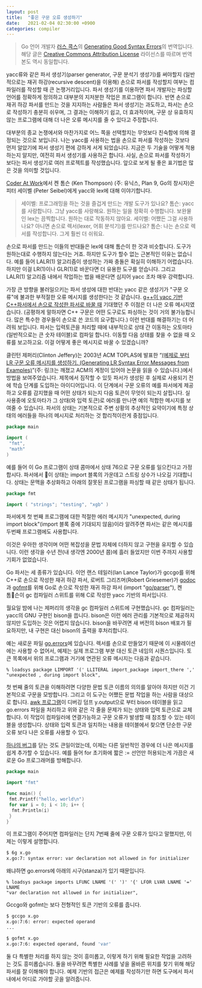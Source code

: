 ```yaml
---
layout: post
title:  "좋은 구문 오류 생성하기"
date:   2021-02-04 02:30:00 +0900
categories: compiler
---
```


> Go 언어 개발자 [러스 콕스](https://swtch.com/~rsc/)의 [Generating Good Syntax Errors](https://research.swtch.com/yyerror)의 번역입니다. 해당 글은 [Creative Commons Attribution License](https://research.swtch.com/yyerror) 라이선스를 따르며 번역본도 역시 동일합니다.

yacc류와 같은 파서 생성기(parser generator, 구문 분석기 생성기)를 써야할지 (일반적으로는 재귀 하강(recursive descent)을 이용해) 손으로 파서를 작성할지 여부는 컴파일러를 작성할 때 큰 논쟁거리입니다. 파서 생성기를 이용하면 파서 개발자는 파싱할 언어를 정확하게 정의하고 대부분의 지저분한 작업은 프로그램이 합니다. 반면 손으로 재귀 하강 파서를 만드는 것을 지지하는 사람들은 파서 생성기는 과도하고, 파서는 손으로 작성하기 충분히 쉬우며, 그 결과는 이해하기 쉽고, 더 효과적이며, 구문 상 유효하지 않는 프로그램에 대해 더 나은 오류 메시지를 줄 수 있다고 주장합니다.

대부분의 종교 논쟁에서와 마찬가지로 어느 쪽을 선택할지는 무엇보다 친숙함에 의해 결정되는 것으로 보입니다. 나는 yacc를 사용하는 법을 손으로 파서를 작성하는 것보다 먼저 알았기에 파서 생성기 편에 강하게 서게 되었습니다. 지금은 두 기술을 어떻게 적용하는지 알지만, 여전히 파서 생성기를 사용하곤 합니다. 사실, 손으로 파서를 작성하기 보다는 파서 생성기로 여러 프로젝트를 작성했습니다. 앞으로 보게 될 좋은 표기법은 많은 것을 의미할 것입니다.

[Coder At Work](http://books.google.com/books?id=nneBa6-mWfgC&printsec=frontcover&dq=coders+at+work&ei=RNRfS5fzMIO-zATqi-WlBw&cd=1#v=onepage&q=yacc&f=false)에서 켄 톰슨 (Ken Thompson) (주: 유닉스, Plan 9, Go의 창시자)은 피터 세이벨 (Peter Seibel)에게 yacc와 lex에 대해 이야기합니다.

> 세이벨: 프로그래밍을 하는 것을 즐겁게 만드는 개발 도구가 있나요?
> 톰슨: yacc를 사랑합니다. 그냥 yacc를 사랑해요. 원하는 일을 정확히 수행합니다. 보완물인 lex는 끔찍합니다. 원하는 대로 작동하지 않아요.
> 세이벨: 어쨌든 그걸 사용하나요? 아니면 손으로 렉서(lexer, 어휘 분석기)를 만드나요?
> 톰슨: 나는 손으로 렉서를 작성합니다. 그게 훨씬 더 쉬워요.

손으로 파서를 만드는 이들의 반대들은 lex에 대해 톰슨이 한 것과 비슷합니다. 도구가 원하는대로 수행하지 않는다는 거죠. 하지만 도구가 할수 없는 근본적인 이유는 없습니다. 예를 들어 LALR(1) 알고리즘이 생성하는 가짜 충돌은 확실히 이해하기 어렵습니다. 하지만 이걸 LR(1)이나 GLR(1)로 바꾼다면 더 유용한 도구를 얻습니다. 그리고 LALR(1) 알고리즘 내에서 작업하는 법을 배운다면 심지어 yacc 조차 매우 강력합니다.

가장 큰 방향을 불러일으키는 파서 생성에 대한 반대는 yacc 같은 생성기가 "구문 오류"에 불과한 부적절한 오류 메시지를 생성한다는 것 같습니다. [g++이 yacc 기반 C++파서에서 손으로 작성한 파서로 바꿀 때](https://gcc.gnu.org/legacy-ml/gcc/2000-10/msg00573.html) 기대했던 주 이점은 더 나은 오류 메시지였습니다. (공평하게 말하자면 C++ 구문은 어떤 도구로도 파싱하는 것이 거의 불가능합니다. 많은 특수한 경우들이 손으로 쓴 코드의 요구합니다.) 이런 반대를 해결하기는 더 어려워 보입니다. 파서는 입력토큰을 처리할 때에 내부적으로 상태 간 이동하는 오토마타(일반적으로는 큰 숫자 테이블)로 컴파일 합니다. 이동할 다음 상태를 찾을 수 없을 때 오류를 보고하고요. 이걸 어떻게 좋은 메시지로 바꿀 수 있겠습니까?

클린턴 제퍼리(Clinton Jeffery)는 2003년 ACM TOPLAS에 발표한 “[(예제로 부터 LR 구문 오류 메시지를 생성하기. (Generating LR Syntax Error Messages from Examples)](http://people.cs.vt.edu/~haebang//coursework/PL/summary.pdf)”(주: 링크는 깨졌고 ACM의 계정이 있어야 논문을 읽을 수 있습니다.)에서 방법을 보여주었습니다. 제목에서 짐작할 수 있듯 파서가 생성된 후 실제로 사용되기 전에 학습 단계를 도입하는 아이디어입니다. 이 단계에서 구문 오류의 예를 파서에게 제공하고 오류를 감지했을 때 어떤 상태가 되는지 다음 토큰이 무엇이 되는지 살핍니다. 실 사용중에 오토마타가 그 상태(와 입력 토큰)로 에러를 만나면 예의 적합한 메시지를 보여줄 수 있습니다. 파서의 상태는 기본적으로 주변 상황의 추상적인 요약이기에 특정 상태의 에러들을 하나의 메시지로 처리하는 것 합리적이란게 중점입니다.

```go
package main

import (
 "fmt",
 "math"
)
```

예를 들어 이 Go 프로그램이 상태 콤마에서 상태 76으로 구문 오류를 일으킨다고 가정합시다. 파서에서 이 상태는 import 블록의 가운데고 스트링 상수가 나오길 기대합니다. 상태는 문맥을 추상화하고 아래의 잘못된 프로그램을 파싱할 때 같은 상태가 됩니다.

```go
package fmt

import ( "strings"; "testing", "xgb" )
```

파서에게 첫 번째 프로그램에 대한 적절한 에러 메시지가 "unexpected, during import block"(import 블록 중에 기대되지 않음)이라 알려주면 파서는 같은 메시지를 두번째 프로그램에도 사용합니다.

이것은 우아한 생각이며 어떤 복잡성을 문법 자체에 더하지 않고 구현을 유지할 수 있습니다. 이런 생각을 수년 전(내 생각엔 2000년 쯤)에 흘러 들었지만 이번 주까지 사용할 기회가 없었습니다.

Go 파서는 세 종류가 있습니다. 이언 랜스 테일러(Ian Lance Taylor)가 gccgo를 위해 C++로 손으로 작성한 재귀 하강 파서, 로버트 그리즈머(Robert Griesemer)가 [godoc](http://golang.org/cmd/godoc/)과 [gofmt](http://golang.org/cmd/gofmt/)를 위해 Go로 손으로 작성한 재귀 하강 파서 (import "[go/parser](http://golang.org/pkg/go/parser)"), 켄 톰슨이 gc 컴파일러 스위트를 위해 C로 작성한 yacc 기반의 파서입니다.

월요일 밤에 나는 제퍼리의 생각을 gc 컴파일러 스위트에 구현했습니다. gc 컴파일러는 yacc의 GNU 구현인 bison을 씁니다. bison은 이런 에러 관리를 기본적으로 제공하지 않지만 도입하는 것은 어렵지 않습니다. bison을 바꾸려면 새 버전의 bison 배포가 필요하지만, 내 구현은 대신 bison의 출력을 후처리합니다.

예는 새로운 파일 [go.errors](http://code.google.com/p/go/source/browse/src/cmd/gc/go.errors?spec=svn7427b07b504271532d96c630d3dc37aef4d06c7d&r=7427b07b504271532d96c630d3dc37aef4d06c7d)에 있습니다. 렉서를 손으로 만들었기 때문에 이 시물레이션에는 사용할 수 없어서, 예제는 실제 프로그램 부분 대신 토큰 네임의 시퀀스입니다. 토큰 목록에서 위의 프로그램과 거기에 연관된 오류 메시지는 다음과 같습니다.

```
% loadsys package LIMPORT '(' LLITERAL import_package import_there ','
"unexpected , during import block",
```

첫 번째 줄의 토큰을 이해하려면 다양한 문법 토큰 이름의 의의를 알아야 하지만 이건 기본적으로 구문을 모방합니다. 그리고 이 도구는 어쨌든 문법 작업을 하는 사람을 대상으로 합니다. [awk 프로그램](http://code.google.com/p/go/source/browse/src/cmd/gc/bisonerrors?spec=svn7427b07b504271532d96c630d3dc37aef4d06c7d&r=7427b07b504271532d96c630d3dc37aef4d06c7d)이 디버깅 덤프 y.output으로 부터 bison 테이블을 읽고 go.errors 파일을 처리하고 위와 같은 각 줄을 문제가 되는 상태와 입력 토큰으로 교체합니다. 이 작업이 컴파일러에 연결가능하고 구문 오류가 발생할 때 참조할 수 있는 테이블을 생성합니다. 상태와 입력 토큰과 일치하는 내용을 테이블에서 찾으면 단순한 구문 오류 보다 나은 오류를 사용할 수 있다.

[하나의 버그](https://github.com/golang/go/issues/522)를 닫는 것도 큰일이었는데, 이제는 다른 일반적인 경우에 더 나은 메시지를 쉽게 추가할 수 있습니다. 예를 들어 for 초기화에 짧은 := 선언만 허용되는게 가끔은 새로운 Go 프로그래머를 방해합니다.

```go
package main

import "fmt"

func main() {
 fmt.Printf("hello, world\n")
 for var i = 0; i < 10; i++ {
  fmt.Println(i)
 }
}
```

이 프로그램이 주어지면 컴파일러는 단지 7번째 줄에 구문 오류가 있다고 말했지만, 이제는 이렇게 설명합니다.

```sh
$ 6g x.go
x.go:7: syntax error: var declaration not allowed in for initializer
```

왜냐하면 go.errors에 아래의 시구(stanza)가 있기 때문입니다.

```
% loadsys package imports LFUNC LNAME '(' ')' '{' LFOR LVAR LNAME '=' LNAME
"var declaration not allowed in for initializer",
```

Gccgo와 gofmt는 보다 전형적인 토큰 기반의 오류를 줍니다.

```sh
$ gccgo x.go
x.go:7:6: error: expected operand
...

$ gofmt x.go
x.go:7:6: expected operand, found 'var'
```

둘 다 특별한 처리를 하지 않는 것이 흥미롭고, 이렇게 하기 위해 필요한 작업을 고려하는 것도 흥미롭습니다. 둘을 바꾸려면 특별한 사례를 넣을 올바른 위치를 찾기 위해 해당 파서를 잘 이해해야 합니다. 예제 기반의 접근은 예제를 작성하기만 하면 도구에서 파서내에서 어디로 가야할 곳을 알려줍니다.
